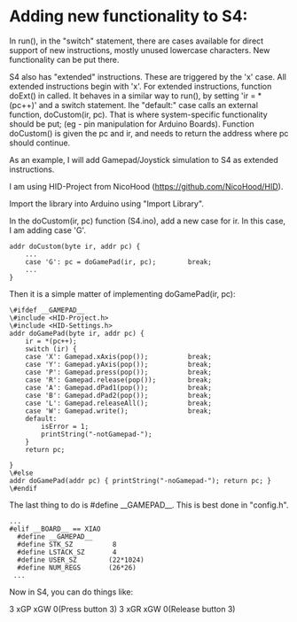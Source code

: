 # Adding new functionality to S4:

In run(), in the "switch" statement, there are cases available for direct support of new instructions, mostly unused lowercase characters. New functionality can be put there.

S4 also has "extended" instructions. These are triggered by the 'x' case. All extended instructions begin with 'x'. For extended instructions, function doExt() in called. It behaves in a similar way to run(), by setting 'ir = \*(pc++)' and a switch statement. Ihe "default:" case calls an external function, doCustom(ir, pc). That is where system-specific functionality should be put; (eg - pin manipulation for Arduino Boards). Function doCustom() is given the pc and ir, and needs to return the address where pc should continue.

As an example, I will add Gamepad/Joystick simulation to S4 as extended instructions.

I am using HID-Project from NicoHood (https://github.com/NicoHood/HID).

Import the library into Arduino using "Import Library".

In the doCustom(ir, pc) function (S4.ino), add a new case for ir. In this case, I am adding case 'G'.

```
addr doCustom(byte ir, addr pc) {
    ...
    case 'G': pc = doGamePad(ir, pc);        break;
    ...
}
```

Then it is a simple matter of implementing doGamePad(ir, pc):

```
\#ifdef __GAMEPAD__
\#include <HID-Project.h>
\#include <HID-Settings.h>
addr doGamePad(byte ir, addr pc) {
    ir = *(pc++);
    switch (ir) {
    case 'X': Gamepad.xAxis(pop());          break;
    case 'Y': Gamepad.yAxis(pop());          break;
    case 'P': Gamepad.press(pop());          break;
    case 'R': Gamepad.release(pop());        break;
    case 'A': Gamepad.dPad1(pop());          break;
    case 'B': Gamepad.dPad2(pop());          break;
    case 'L': Gamepad.releaseAll();          break;
    case 'W': Gamepad.write();               break;
    default:
        isError = 1;
        printString("-notGamepad-");
    }
    return pc;
  
}
\#else
addr doGamePad(addr pc) { printString("-noGamepad-"); return pc; }
\#endif
```

The last thing to do is \#define \_\_GAMEPAD\_\_. This is best done in "config.h".

```
...
#elif __BOARD__ == XIAO
  #define __GAMEPAD__
  #define STK_SZ          8
  #define LSTACK_SZ       4
  #define USER_SZ        (22*1024)
  #define NUM_REGS       (26*26)
 ...
```


Now in S4, you can do things like: 

3 xGP xGW  0(Press button 3)
3 xGR xGW  0(Release button 3)
